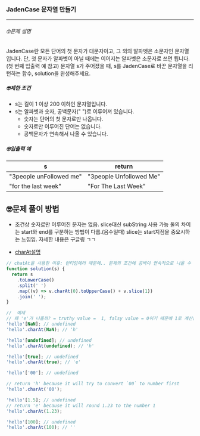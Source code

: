 ### JadenCase 문자열 만들기

---

###### 🤓문제 설명

JadenCase란 모든 단어의 첫 문자가 대문자이고, 그 외의 알파벳은 소문자인 문자열입니다. 단, 첫 문자가 알파벳이 아닐 때에는 이어지는 알파벳은 소문자로 쓰면 됩니다. (첫 번째 입출력 예 참고)
문자열 s가 주어졌을 때, s를 JadenCase로 바꾼 문자열을 리턴하는 함수, solution을 완성해주세요.

##### 🤓제한 조건

- s는 길이 1 이상 200 이하인 문자열입니다.
- s는 알파벳과 숫자, 공백문자(" ")로 이루어져 있습니다.
  - 숫자는 단어의 첫 문자로만 나옵니다.
  - 숫자로만 이루어진 단어는 없습니다.
  - 공백문자가 연속해서 나올 수 있습니다.

##### 🤓입출력 예

| s                       | return                  |
| ----------------------- | ----------------------- |
| "3people unFollowed me" | "3people Unfollowed Me" |
| "for the last week"     | "For The Last Week"     |

## 🤓문제 풀이 방법

- 조건상 숫자로만 이루어진 문자는 없음. slice대신 subString 사용 가능 둘의 차이는 start와 end를 구분하는 방법이 다름.(음수일때) slice는 start지점을 중요시하는 느낌임. 자세한 내용은 구글링 ㄱㄱ

- [charAt설명](https://thisthat.dev/string-char-at-vs-string-bracket-notation/)

```javascript
// chatAt을 사용한 이유: 런타임에러 때문에.. 문제의 조건에 공백이 연속적으로 나올 수 있다고 했는데, 이 때 index로 접근할 경우 undefined에 메서드를 사용하기 때문에 에러가 발생한다.
function solution(s) {
  return s
    .toLowerCase()
    .split(' ')
    .map((v) => v.charAt(0).toUpperCase() + v.slice(1))
    .join(' ');
}
```

```javascript
//  예제
// 왜 'e'가 나올까? = truthy value =  1, falsy value = 0이기 때문에 1로 계산됨.
'hello'[NaN]; // undefined
'hello'.charAt(NaN); // 'h'

'hello'[undefined]; // undefined
'hello'.charAt(undefined); // 'h'

'hello'[true]; // undefined
'hello'.charAt(true); // 'e'

'hello'['00']; // undefined

// return 'h' because it will try to convert `00` to number first
'hello'.charAt('00');

'hello'[1.5]; // undefined
// return 'e' because it will round 1.23 to the number 1
'hello'.charAt(1.23);

'hello'[100]; // undefined
'hello'.charAt(100); // ''
```
